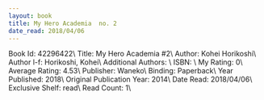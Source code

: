 ```yaml
---
layout: book
title: My Hero Academia  no. 2
date_read: 2018/04/06
---
```


Book Id: 42296422\ 
Title: My Hero Academia #2\ 
Author: Kohei Horikoshi\ 
Author l-f: Horikoshi, Kohei\ 
Additional Authors: \ 
ISBN: \ 
My Rating: 0\ 
Average Rating: 4.53\ 
Publisher: Waneko\ 
Binding: Paperback\ 
Year Published: 2018\ 
Original Publication Year: 2014\ 
Date Read: 2018/04/06\ 
Exclusive Shelf: read\ 
Read Count: 1\ 

